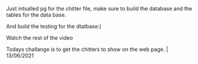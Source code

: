 Just intsalled pg for the chitter file, make sure to build the database and the tables for the data base. 

And build the testing for the dtatbase:) 

Watch the rest of the video 

Todays challange is to get the chitters to show on the web page. | 13/06/2021

